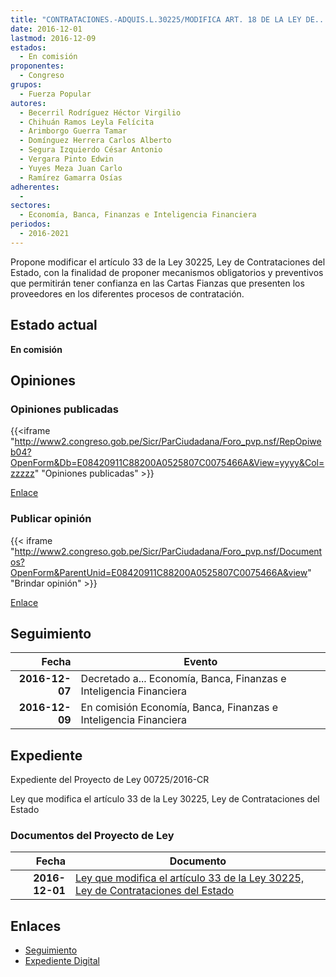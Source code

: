 ```yaml
---
title: "CONTRATACIONES.-ADQUIS.L.30225/MODIFICA ART. 18 DE LA LEY DE..."
date: 2016-12-01
lastmod: 2016-12-09
estados: 
  - En comisión
proponentes: 
  - Congreso
grupos: 
  - Fuerza Popular
autores: 
  - Becerril Rodríguez Héctor Virgilio
  - Chihuán Ramos Leyla Felícita
  - Arimborgo Guerra Tamar
  - Domínguez Herrera Carlos Alberto
  - Segura Izquierdo César Antonio
  - Vergara Pinto Edwin
  - Yuyes Meza Juan Carlo
  - Ramírez Gamarra Osías
adherentes: 
  - 
sectores: 
  - Economía, Banca, Finanzas e Inteligencia Financiera
periodos: 
  - 2016-2021
---
```


Propone modificar el artículo 33 de la Ley 30225, Ley de Contrataciones del Estado, con la finalidad de proponer mecanismos obligatorios y preventivos que permitirán tener confianza en las Cartas Fianzas que presenten los proveedores en los diferentes procesos de contratación.


## Estado actual

**En comisión**

## Opiniones

### Opiniones publicadas

{{<iframe "http://www2.congreso.gob.pe/Sicr/ParCiudadana/Foro_pvp.nsf/RepOpiweb04?OpenForm&Db=E08420911C88200A0525807C0075466A&View=yyyy&Col=zzzzz" "Opiniones publicadas" >}}

[Enlace](http://www2.congreso.gob.pe/Sicr/ParCiudadana/Foro_pvp.nsf/RepOpiweb04?OpenForm&Db=E08420911C88200A0525807C0075466A&View=yyyy&Col=zzzzz)
### Publicar opinión

{{< iframe "http://www2.congreso.gob.pe/Sicr/ParCiudadana/Foro_pvp.nsf/Documentos?OpenForm&ParentUnid=E08420911C88200A0525807C0075466A&view" "Brindar opinión" >}}

[Enlace](http://www2.congreso.gob.pe/Sicr/ParCiudadana/Foro_pvp.nsf/Documentos?OpenForm&ParentUnid=E08420911C88200A0525807C0075466A&view)

## Seguimiento

| Fecha | Evento |
|------:|--------|
| **2016-12-07** | Decretado a... Economía, Banca, Finanzas e Inteligencia Financiera|
| **2016-12-09** | En comisión Economía, Banca, Finanzas e Inteligencia Financiera|


## Expediente

Expediente del Proyecto de Ley 00725/2016-CR

Ley que modifica el artículo 33 de la Ley 30225, Ley de Contrataciones del Estado


### Documentos del Proyecto de Ley

| Fecha | Documento |
|------:|--------|
| **2016-12-01** | [Ley que modifica el artículo 33 de la Ley 30225, Ley de Contrataciones del Estado](http://www.leyes.congreso.gob.pe/Documentos/2016_2021/Proyectos_de_Ley_y_de_Resoluciones_Legislativas/PL0072520161201.pdf) |

## Enlaces 

- [Seguimiento](http://www2.congreso.gob.pe/Sicr/TraDocEstProc/CLProLey2016.nsf/f7fff46988ca05b1052578e100829cc7/8a5f0f7f1ff45dd80525807c00728eca?OpenDocument)
- [Expediente Digital](http://www2.congreso.gob.pehttp://www2.congreso.gob.pe/Sicr/TraDocEstProc/CLProLey2016.nsf/f7fff46988ca05b1052578e100829cc7/8a5f0f7f1ff45dd80525807c00728eca?OpenDocument&Click=05257FB7005EB655.eb71d0cf91d8294e05256cdf006b5706/$Body/0.1C6C)

